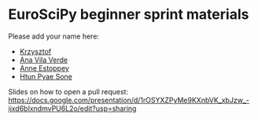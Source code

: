 # EuroSciPy beginner sprint materials

Please add your name here:

- [Krzysztof](https://github.com/gihupy)
- [Ana Vila Verde](https://github.com/asavv)
- [Anne Estoppey](https://github.com/AnneEstoppey)
- [Htun Pyae Sone](https://github.com/hpsone)



Slides on how to open a pull request: https://docs.google.com/presentation/d/1rOSYXZPyMe9KXnbVK_xbJzw_-ijxd6bIxndmvPU6L2o/edit?usp=sharing

